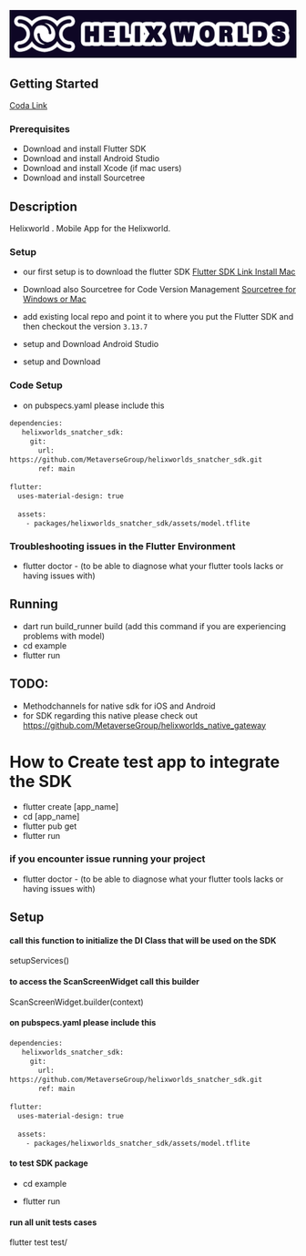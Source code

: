 ![Banner](./banner.png)

## Getting Started
[Coda Link](https://coda.io/d/_dnFTWBVBuj5/Mobile-Development-Flutter_suZvc)

### Prerequisites
* Download and install Flutter SDK
* Download and install Android Studio
* Download and install Xcode (if mac users)
* Download and install Sourcetree


## Description
Helixworld . Mobile App for the Helixworld.

### Setup 
* our first setup is to download the flutter SDK
[Flutter SDK Link Install Mac](https://docs.flutter.dev/get-started/install/macos)

* Download also Sourcetree for Code Version Management
[Sourcetree for Windows or Mac](https://www.sourcetreeapp.com/)

* add existing local repo and point it to where you put the Flutter SDK and then checkout the version `3.13.7`
* setup and Download Android Studio
* setup and Download


### Code Setup 
* on pubspecs.yaml please include this 
```
dependencies:
   helixworlds_snatcher_sdk:
     git:
       url: https://github.com/MetaverseGroup/helixworlds_snatcher_sdk.git 
       ref: main

flutter:
  uses-material-design: true

  assets:
    - packages/helixworlds_snatcher_sdk/assets/model.tflite
```



### Troubleshooting issues in the Flutter Environment 
* flutter doctor - (to be able to diagnose what your flutter tools lacks or having issues with)



## Running 
* dart run build_runner build (add this command if you are experiencing problems with model)
* cd example
* flutter run 


## TODO: 
* Methodchannels for native sdk for iOS and Android
* for SDK regarding this native please check out 
https://github.com/MetaverseGroup/helixworlds_native_gateway




# How to Create test app to integrate the SDK
* flutter create [app_name]
* cd [app_name]
* flutter pub get
* flutter run 
### if you encounter issue running your project 
* flutter doctor - (to be able to diagnose what your flutter tools lacks or having issues with)


## Setup
#### call this function to initialize the DI Class that will be used on the SDK
setupServices()

#### to access the ScanScreenWidget call this builder
ScanScreenWidget.builder(context)


#### on pubspecs.yaml please include this 
```
dependencies:
   helixworlds_snatcher_sdk:
     git:
       url: https://github.com/MetaverseGroup/helixworlds_snatcher_sdk.git 
       ref: main

flutter:
  uses-material-design: true

  assets:
    - packages/helixworlds_snatcher_sdk/assets/model.tflite

```

#### to test SDK package

* cd example 

* flutter run


#### run all unit tests cases
flutter test test/ 







